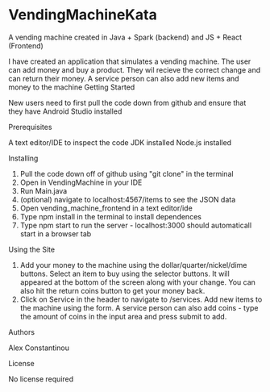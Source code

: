# VendingMachineKata
A vending machine created in Java + Spark (backend) and JS + React (Frontend)

I have created an application that simulates a vending machine. The user can add money and buy a product. They wil recieve the correct change and can return their money. A service person can also add new items and money to the machine
Getting Started

New users need to first pull the code down from github and ensure that they have Android Studio installed

Prerequisites

A text editor/IDE to inspect the code
JDK installed
Node.js installed

Installing
1. Pull the code down off of github using "git clone" in the terminal
2. Open in VendingMachine in your IDE
3. Run Main.java
4. (optional) navigate to localhost:4567/items to see the JSON data
5. Open vending_machine_frontend in a text editor/ide
6. Type npm install in the terminal to install dependences
7. Type npm start to run the server - localhost:3000 should automaticall start in a browser tab

Using the Site
1. Add your money to the machine using the dollar/quarter/nickel/dime buttons. Select an item to buy using the selector buttons. It will appeared at the bottom of the screen along with your change. You can also hit the return coins button to get your money back.
2. Click on Service in the header to navigate to /services. Add new items to the machine using the form. A service person can also add coins - type the amount of coins in the input area and press submit to add.

Authors

Alex Constantinou

License

No license required
